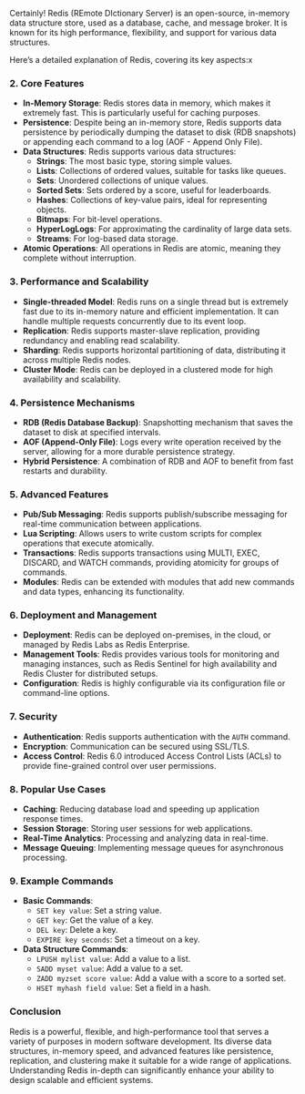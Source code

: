 Certainly! Redis (REmote DIctionary Server) is an open-source, in-memory data structure store, used as a database, cache, and message broker. It is known for its high performance, flexibility, and support for various data structures.

Here’s a detailed explanation of Redis, covering its key aspects:x
### 2. **Core Features**
- **In-Memory Storage**: Redis stores data in memory, which makes it extremely fast. This is particularly useful for caching purposes.
- **Persistence**: Despite being an in-memory store, Redis supports data persistence by periodically dumping the dataset to disk (RDB snapshots) or appending each command to a log (AOF - Append Only File).
- **Data Structures**: Redis supports various data structures:
  - **Strings**: The most basic type, storing simple values.
  - **Lists**: Collections of ordered values, suitable for tasks like queues.
  - **Sets**: Unordered collections of unique values.
  - **Sorted Sets**: Sets ordered by a score, useful for leaderboards.
  - **Hashes**: Collections of key-value pairs, ideal for representing objects.
  - **Bitmaps**: For bit-level operations.
  - **HyperLogLogs**: For approximating the cardinality of large data sets.
  - **Streams**: For log-based data storage.
- **Atomic Operations**: All operations in Redis are atomic, meaning they complete without interruption.

### 3. **Performance and Scalability**
- **Single-threaded Model**: Redis runs on a single thread but is extremely fast due to its in-memory nature and efficient implementation. It can handle multiple requests concurrently due to its event loop.
- **Replication**: Redis supports master-slave replication, providing redundancy and enabling read scalability.
- **Sharding**: Redis supports horizontal partitioning of data, distributing it across multiple Redis nodes.
- **Cluster Mode**: Redis can be deployed in a clustered mode for high availability and scalability.

### 4. **Persistence Mechanisms**
- **RDB (Redis Database Backup)**: Snapshotting mechanism that saves the dataset to disk at specified intervals.
- **AOF (Append-Only File)**: Logs every write operation received by the server, allowing for a more durable persistence strategy.
- **Hybrid Persistence**: A combination of RDB and AOF to benefit from fast restarts and durability.

### 5. **Advanced Features**
- **Pub/Sub Messaging**: Redis supports publish/subscribe messaging for real-time communication between applications.
- **Lua Scripting**: Allows users to write custom scripts for complex operations that execute atomically.
- **Transactions**: Redis supports transactions using MULTI, EXEC, DISCARD, and WATCH commands, providing atomicity for groups of commands.
- **Modules**: Redis can be extended with modules that add new commands and data types, enhancing its functionality.

### 6. **Deployment and Management**
- **Deployment**: Redis can be deployed on-premises, in the cloud, or managed by Redis Labs as Redis Enterprise.
- **Management Tools**: Redis provides various tools for monitoring and managing instances, such as Redis Sentinel for high availability and Redis Cluster for distributed setups.
- **Configuration**: Redis is highly configurable via its configuration file or command-line options.

### 7. **Security**
- **Authentication**: Redis supports authentication with the `AUTH` command.
- **Encryption**: Communication can be secured using SSL/TLS.
- **Access Control**: Redis 6.0 introduced Access Control Lists (ACLs) to provide fine-grained control over user permissions.

### 8. **Popular Use Cases**
- **Caching**: Reducing database load and speeding up application response times.
- **Session Storage**: Storing user sessions for web applications.
- **Real-Time Analytics**: Processing and analyzing data in real-time.
- **Message Queuing**: Implementing message queues for asynchronous processing.

### 9. **Example Commands**
- **Basic Commands**:
  - `SET key value`: Set a string value.
  - `GET key`: Get the value of a key.
  - `DEL key`: Delete a key.
  - `EXPIRE key seconds`: Set a timeout on a key.
- **Data Structure Commands**:
  - `LPUSH mylist value`: Add a value to a list.
  - `SADD myset value`: Add a value to a set.
  - `ZADD myzset score value`: Add a value with a score to a sorted set.
  - `HSET myhash field value`: Set a field in a hash.

### Conclusion
Redis is a powerful, flexible, and high-performance tool that serves a variety of purposes in modern software development. Its diverse data structures, in-memory speed, and advanced features like persistence, replication, and clustering make it suitable for a wide range of applications. Understanding Redis in-depth can significantly enhance your ability to design scalable and efficient systems.
